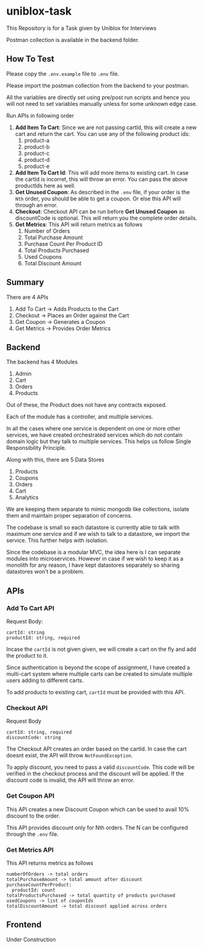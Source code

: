 # uniblox-task
This Repository is for a Task given by Uniblox for Interviews

Postman collection is available in the backend folder.

## How To Test

Please copy the ```.env.example``` file to ```.env``` file.

Please import the postman collection from the backend to your postman.

All the variables are directly set using pre/post run scripts and hence you will not need to set variables manually unless for some unknown edge case.

Run APIs in following order
1. **Add Item To Cart**: Since we are not passing cartId, this will create a new cart and return the cart. You can use any of the following product ids:
    1. product-a
    2. product-b
    3. product-c
    4. product-d
    5. product-e
2. **Add Item To Cart Id**: This will add more items to existing cart. In case the cartId is incorret, this will throw an error. You can pass the above productIds here as well.
3. **Get Unused Coupon**: As described in the ```.env``` file, if your order is the ```Nth``` order, you should be able to get a coupon. Or else this API will through an error. 
4. **Checkout**: Checkout API can be run before **Get Unused Coupon** as discountCode is optional. This will return you the complete order details.
5. **Get Metrics**: This API will return metrics as follows
    1. Number of Orders
    2. Total Purchase Amount
    3. Purchase Count Per Product ID
    4. Total Products Purchased
    5. Used Coupons
    6. Total Discount Amount


## Summary

There are 4 APIs
1. Add To Cart -> Adds Products to the Cart
2. Checkout -> Places an Order against the Cart
3. Get Coupon -> Generates a Coupon
4. Get Metrics -> Provides Order Metrics

## Backend

The backend has 4 Modules
1. Admin
2. Cart
3. Orders
4. Products

Out of these, the Product does not have any contracts exposed.

Each of the module has a controller, and multiple services.

In all the cases where one service is dependent on one or more other services, we have created orchestrated services which do not contain domain logic but they talk to multiple services. This helps us follow Single Responsibility Principle.

Along with this, there are 5 Data Stores
1. Products
2. Coupons
3. Orders
4. Cart
5. Analytics

We are keeping them separate to mimic mongodb like collections, isolate them and maintain proper separation of concerns.

The codebase is small so each datastore is currently able to talk with maximum one service and if we wish to talk to a datastore, we import the service. This further helps with isolation.

Since the codebase is a modular MVC, the idea here is I can separate modules into microservices. However in case if we wish to keep it as a monolith for any reason, I have kept datastores separately so sharing datastores won't be a problem.

## APIs

### Add To Cart API

Request Body:
```
cartId: string
productId: string, required
```

Incase the ```cartId``` is not given given, we will create a cart on the fly and add the product to it.

Since authentication is beyond the scope of assignment, I have created a multi-cart system where multiple carts can be created to simulate multiple users adding to different carts.

To add products to existing cart, ```cartId``` must be provided with this API.

### Checkout API

Request Body
```
cartId: string, required
discountCode: string
```

The Checkout API creates an order based on the cartId. In case the cart doesnt exist, the API will throw ```NotFoundException```.

To apply discount, you need to pass a valid ```discountCode```. This code will be verified in the checkout process and the discount will be applied. If the discount code is invalid, the API will throw an error.

### Get Coupon API

This API creates a new Discount Coupon which can be used to avail 10% discount to the order. 

This API provides discount only for Nth orders. The N can be configured through the ```.env``` file.

### Get Metrics API

This API returns metrics as follows
```
numberOfOrders -> total orders
totalPurchaseAmount -> total amount after discount
purchaseCountPerProduct:
  productId: count
totalProductsPurchased -> total quantity of products purchased
usedCoupons -> list of couponIds
totalDiscountAmount -> total discount applied across orders
```

## Frontend

Under Construction
